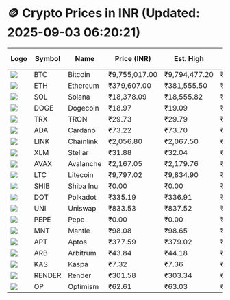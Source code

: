 # 🪙 Crypto Prices in INR (Updated: 2025-09-03 06:20:21)

| Logo | Symbol | Name       | Price (INR) | Est. High | Est. Low | Gross Profit | Fees | Net Profit | ROI % |
|------|--------|------------|-------------|-----------|----------|---------------|------|-------------|--------|
| ![](https://coin-images.coingecko.com/coins/images/1/large/bitcoin.png?1696501400) | BTC    | Bitcoin    | ₹9,755,017.00 | ₹9,794,477.20 | ₹9,715,556.80 | ₹812.31 | ₹200.00 | ₹612.31 | 0.61% |
| ![](https://coin-images.coingecko.com/coins/images/279/large/ethereum.png?1696501628) | ETH    | Ethereum   | ₹379,607.00 | ₹381,555.50 | ₹377,658.50 | ₹1,031.88 | ₹200.00 | ₹831.88 | 0.83% |
| ![](https://coin-images.coingecko.com/coins/images/4128/large/solana.png?1718769756) | SOL    | Solana     | ₹18,378.09 | ₹18,555.82 | ₹18,200.36 | ₹1,953.03 | ₹200.00 | ₹1,753.03 | 1.75% |
| ![](https://coin-images.coingecko.com/coins/images/5/large/dogecoin.png?1696501409) | DOGE   | Dogecoin   | ₹18.97 | ₹19.09 | ₹18.85 | ₹1,289.23 | ₹200.00 | ₹1,089.23 | 1.09% |
| ![](https://coin-images.coingecko.com/coins/images/1094/large/tron-logo.png?1696502193) | TRX    | TRON       | ₹29.73 | ₹29.79 | ₹29.67 | ₹374.06 | ₹200.00 | ₹174.06 | 0.17% |
| ![](https://coin-images.coingecko.com/coins/images/975/large/cardano.png?1696502090) | ADA    | Cardano    | ₹73.22 | ₹73.70 | ₹72.74 | ₹1,328.07 | ₹200.00 | ₹1,128.07 | 1.13% |
| ![](https://coin-images.coingecko.com/coins/images/877/large/chainlink-new-logo.png?1696502009) | LINK   | Chainlink  | ₹2,056.80 | ₹2,067.50 | ₹2,046.10 | ₹1,045.55 | ₹200.00 | ₹845.55 | 0.85% |
| ![](https://coin-images.coingecko.com/coins/images/100/large/fmpFRHHQ_400x400.jpg?1735231350) | XLM    | Stellar    | ₹31.88 | ₹32.04 | ₹31.72 | ₹1,002.49 | ₹200.00 | ₹802.49 | 0.80% |
| ![](https://coin-images.coingecko.com/coins/images/12559/large/Avalanche_Circle_RedWhite_Trans.png?1696512369) | AVAX   | Avalanche  | ₹2,167.05 | ₹2,179.76 | ₹2,154.34 | ₹1,180.04 | ₹200.00 | ₹980.04 | 0.98% |
| ![](https://coin-images.coingecko.com/coins/images/2/large/litecoin.png?1696501400) | LTC    | Litecoin   | ₹9,797.02 | ₹9,834.90 | ₹9,759.14 | ₹776.23 | ₹200.00 | ₹576.23 | 0.58% |
| ![](https://coin-images.coingecko.com/coins/images/11939/large/shiba.png?1696511800) | SHIB   | Shiba Inu  | ₹0.00 | ₹0.00 | ₹0.00 | ₹773.30 | ₹200.00 | ₹573.30 | 0.57% |
| ![](https://coin-images.coingecko.com/coins/images/12171/large/polkadot.png?1696512008) | DOT    | Polkadot   | ₹335.19 | ₹336.91 | ₹333.47 | ₹1,030.97 | ₹200.00 | ₹830.97 | 0.83% |
| ![](https://coin-images.coingecko.com/coins/images/12504/large/uniswap-logo.png?1720676669) | UNI    | Uniswap    | ₹833.53 | ₹837.52 | ₹829.54 | ₹961.98 | ₹200.00 | ₹761.98 | 0.76% |
| ![](https://coin-images.coingecko.com/coins/images/29850/large/pepe-token.jpeg?1696528776) | PEPE   | Pepe       | ₹0.00 | ₹0.00 | ₹0.00 | ₹1,323.73 | ₹200.00 | ₹1,123.73 | 1.12% |
| ![](https://coin-images.coingecko.com/coins/images/30980/large/Mantle-Logo-mark.png?1739213200) | MNT    | Mantle     | ₹98.08 | ₹98.65 | ₹97.51 | ₹1,172.21 | ₹200.00 | ₹972.21 | 0.97% |
| ![](https://coin-images.coingecko.com/coins/images/26455/large/aptos_round.png?1696525528) | APT    | Aptos      | ₹377.59 | ₹379.02 | ₹376.16 | ₹758.45 | ₹200.00 | ₹558.45 | 0.56% |
| ![](https://coin-images.coingecko.com/coins/images/16547/large/arb.jpg?1721358242) | ARB    | Arbitrum   | ₹43.84 | ₹44.18 | ₹43.50 | ₹1,551.63 | ₹200.00 | ₹1,351.63 | 1.35% |
| ![](https://coin-images.coingecko.com/coins/images/25751/large/kaspa-icon-exchanges.png?1696524837) | KAS    | Kaspa      | ₹7.32 | ₹7.36 | ₹7.28 | ₹988.47 | ₹200.00 | ₹788.47 | 0.79% |
| ![](https://coin-images.coingecko.com/coins/images/11636/large/rndr.png?1696511529) | RENDER | Render     | ₹301.58 | ₹303.34 | ₹299.82 | ₹1,171.69 | ₹200.00 | ₹971.69 | 0.97% |
| ![](https://coin-images.coingecko.com/coins/images/25244/large/Optimism.png?1696524385) | OP     | Optimism   | ₹62.61 | ₹63.03 | ₹62.19 | ₹1,355.56 | ₹200.00 | ₹1,155.56 | 1.16% |
